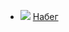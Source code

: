 * ![](/books/prose_history/Ольга%20Григорьева/Набег.jpg) [Набег](/books/prose_history/Ольга%20Григорьева/Набег)